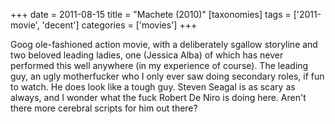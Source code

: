 +++
date = 2011-08-15
title = "Machete (2010)"
[taxonomies]
tags = ['2011-movie', 'decent']
categories = ['movies']
+++

Goog ole-fashioned action movie, with a deliberately sgallow storyline
and two beloved leading ladies, one (Jessica Alba) of which has never
performed this well anywhere (in my experience of course). The leading
guy, an ugly motherfucker who I only ever saw doing secondary roles, if
fun to watch. He does look like a tough guy. Steven Seagal is as scary
as always, and I wonder what the fuck Robert De Niro is doing here.
Aren't there more cerebral scripts for him out there?
